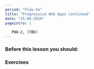 ```yaml
---
period: "Flow 4a"
title: "Progressive Web Apps continued"
date: "25-04-2019"
pageintro: | 
   
   PWA-2, (TBD)
---
```


### Before this lesson you should:
<!--readings_begin-->

<!--readings_end-->

### Exercises
<!--exercises_begin-->

<!--exercises_end-->
